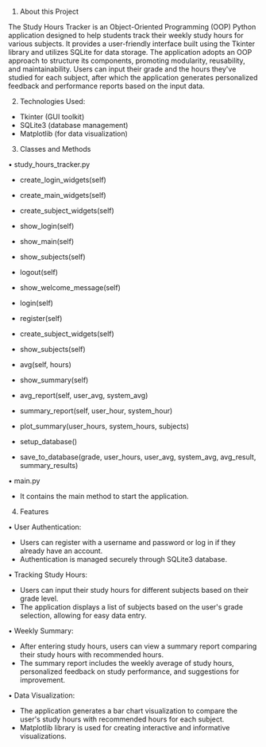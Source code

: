 1.	About this Project

The Study Hours Tracker is an Object-Oriented Programming (OOP) Python application designed to help students track their weekly study hours for various subjects. It provides a user-friendly interface built using the Tkinter library and utilizes SQLite for data storage. The application adopts an OOP approach to structure its components, promoting modularity, reusability, and maintainability. Users can input their grade and the hours they've studied for each subject, after which the application generates personalized feedback and performance reports based on the input data.

2.	Technologies Used:

-	Tkinter (GUI toolkit)
-	SQLite3 (database management)
-	Matplotlib (for data visualization)

3.	 Classes and Methods

•	study_hours_tracker.py

-	create_login_widgets(self)
-	create_main_widgets(self)
-	create_subject_widgets(self)
-	show_login(self)
-	show_main(self)
-	show_subjects(self)
-	logout(self)
-	show_welcome_message(self)
-	login(self)
-	register(self)
-	create_subject_widgets(self)
-	show_subjects(self)
-	avg(self, hours)
-	show_summary(self)
-	avg_report(self, user_avg, system_avg)
-	summary_report(self, user_hour, system_hour)
-	plot_summary(user_hours, system_hours, subjects)

-	setup_database()
-	save_to_database(grade, user_hours, user_avg, system_avg, avg_result, summary_results)

•	main.py

-	It contains the main method to start the application.



4.	Features 

•	User Authentication:
-	Users can register with a username and password or log in if they already have an account.
-	Authentication is managed securely through SQLite3 database.

•	Tracking Study Hours:
-	Users can input their study hours for different subjects based on their grade level.
-	The application displays a list of subjects based on the user's grade selection, allowing for easy data entry.

•	Weekly Summary:
-	After entering study hours, users can view a summary report comparing their study hours with recommended hours.
-	The summary report includes the weekly average of study hours, personalized feedback on study performance, and suggestions for improvement.

•	Data Visualization:
-	The application generates a bar chart visualization to compare the user's study hours with recommended hours for each subject.
-	Matplotlib library is used for creating interactive and informative visualizations.
